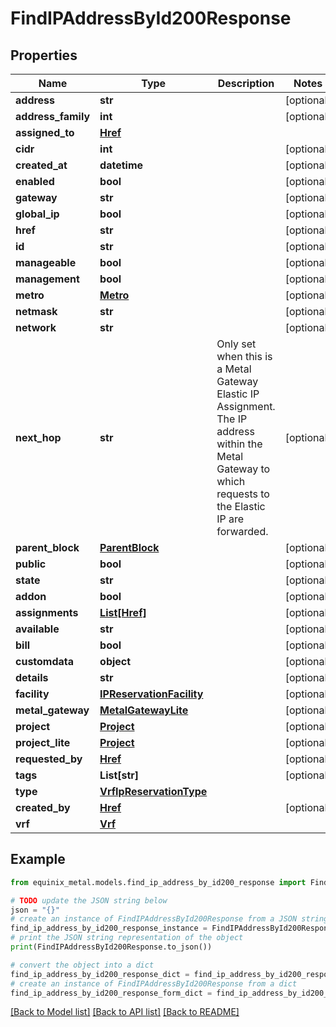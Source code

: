 # FindIPAddressById200Response


## Properties

Name | Type | Description | Notes
------------ | ------------- | ------------- | -------------
**address** | **str** |  | [optional] 
**address_family** | **int** |  | [optional] 
**assigned_to** | [**Href**](Href.md) |  | 
**cidr** | **int** |  | [optional] 
**created_at** | **datetime** |  | [optional] 
**enabled** | **bool** |  | [optional] 
**gateway** | **str** |  | [optional] 
**global_ip** | **bool** |  | [optional] 
**href** | **str** |  | [optional] 
**id** | **str** |  | [optional] 
**manageable** | **bool** |  | [optional] 
**management** | **bool** |  | [optional] 
**metro** | [**Metro**](Metro.md) |  | [optional] 
**netmask** | **str** |  | [optional] 
**network** | **str** |  | [optional] 
**next_hop** | **str** | Only set when this is a Metal Gateway Elastic IP Assignment.  The IP address within the Metal Gateway to which requests to the Elastic IP are forwarded.  | [optional] 
**parent_block** | [**ParentBlock**](ParentBlock.md) |  | [optional] 
**public** | **bool** |  | [optional] 
**state** | **str** |  | [optional] 
**addon** | **bool** |  | [optional] 
**assignments** | [**List[Href]**](Href.md) |  | [optional] 
**available** | **str** |  | [optional] 
**bill** | **bool** |  | [optional] 
**customdata** | **object** |  | [optional] 
**details** | **str** |  | [optional] 
**facility** | [**IPReservationFacility**](IPReservationFacility.md) |  | [optional] 
**metal_gateway** | [**MetalGatewayLite**](MetalGatewayLite.md) |  | [optional] 
**project** | [**Project**](Project.md) |  | [optional] 
**project_lite** | [**Project**](Project.md) |  | [optional] 
**requested_by** | [**Href**](Href.md) |  | [optional] 
**tags** | **List[str]** |  | [optional] 
**type** | [**VrfIpReservationType**](VrfIpReservationType.md) |  | 
**created_by** | [**Href**](Href.md) |  | [optional] 
**vrf** | [**Vrf**](Vrf.md) |  | 

## Example

```python
from equinix_metal.models.find_ip_address_by_id200_response import FindIPAddressById200Response

# TODO update the JSON string below
json = "{}"
# create an instance of FindIPAddressById200Response from a JSON string
find_ip_address_by_id200_response_instance = FindIPAddressById200Response.from_json(json)
# print the JSON string representation of the object
print(FindIPAddressById200Response.to_json())

# convert the object into a dict
find_ip_address_by_id200_response_dict = find_ip_address_by_id200_response_instance.to_dict()
# create an instance of FindIPAddressById200Response from a dict
find_ip_address_by_id200_response_form_dict = find_ip_address_by_id200_response.from_dict(find_ip_address_by_id200_response_dict)
```
[[Back to Model list]](../README.md#documentation-for-models) [[Back to API list]](../README.md#documentation-for-api-endpoints) [[Back to README]](../README.md)


